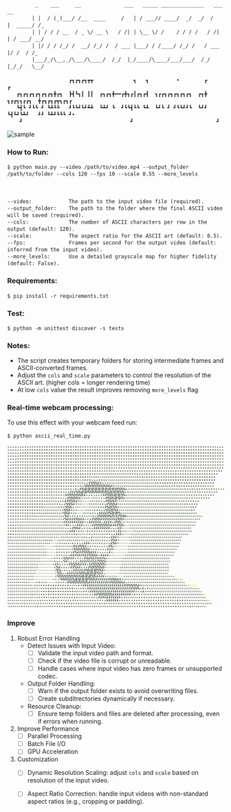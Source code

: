 
```
         _    ___     __              ___   _____ ______________   ___         __ 
        | |  / (_)___/ /__  ____     /   | / ___// ____/  _/  _/  /   |  _____/ /_
        | | / / / __  / _ \/ __ \   / /| | \__ \/ /    / / / /   / /| | / ___/ __/
        | |/ / / /_/ /  __/ /_/ /  / ___ |___/ / /____/ /_/ /   / ___ |/ /  / /_  
        |___/_/\__,_/\___/\____/  /_/  |_/____/\____/___/___/  /_/  |_/_/   \__/  
                                                                    
                    ┏┓┏┓┏┓┳┳             ┓   ┓         •        ┏            ┏           
   ┏┓┏┓┏┓┏┓┏┓┏┓╋┏┓  ┣┫┗┓┃ ┃┃  ┏┓┏┓╋━━┏╋┓┏┃┏┓┏┫  ┓┏┏┓┏┓┏┓┏┓┏┓  ┏┓╋  ┓┏┏┓┓┏┏┓  ╋┏┓┏┓┏┳┓┏┓┏ 
   ┗┫┗ ┛┗┗ ┛ ┗┻┗┗   ┛┗┗┛┗┛┻┻  ┗┻┛ ┗  ┛┗┗┫┗┗ ┗┻  ┗┛┗ ┛ ┛┗┗┛┛┗  ┗┛┛  ┗┫┗┛┗┻┛   ┛┛ ┗┻┛┗┗┗ ┛•
    ┛                                   ┛                           ┛                    

```

![sample](torus5.gif)

### How to Run:
    $ python main.py --video /path/to/video.mp4 --output_folder /path/to/folder --cols 120 --fps 10 --scale 0.55 --more_levels



    --video:            The path to the input video file (required).
    --output_folder:    The path to the folder where the final ASCII video will be saved (required).
    --cols:             The number of ASCII characters per row in the output (default: 120).
    --scale:            The aspect ratio for the ASCII art (default: 0.5).
    --fps:              Frames per second for the output video (default: inferred from the input video).
    --more_levels:      Use a detailed grayscale map for higher fidelity (default: False).

### Requirements:
    $ pip install -r requirements.txt


### Test:
    $ python -m unittest discover -s tests


### Notes:
- The script creates temporary folders for storing intermediate frames and ASCII-converted frames.
- Adjust the `cols` and `scale` parameters to control the resolution of the ASCII art. (higher cols = longer rendering time)
- At low `cols` value the result improves removing `more_levels` flag

### Real-time webcam processing:

To use this effect with your webcam feed run:
```
$ python ascii_real_time.py
```
![real_feed](live_feed.gif)

### Improve
1. Robust Error Handling
    - Detect Issues with Input Video:
        - [ ] Validate the input video path and format.
        - [ ] Check if the video file is corrupt or unreadable.
        - [ ] Handle cases where input video has zero frames or unsupported codec.

    - Output Folder Handling: 
        - [ ] Warn if the output folder exists to avoid overwriting files.
        - [ ] Create subditrectories dynamically if necessary.

    - Resource Cleanup:
        - [ ] Ensure temp folders and files are deleted after processing, even if errors when running.

2. Improve Performance
    - [ ] Parallel Processing
    - [ ] Batch File I/O
    - [ ] GPU Acceleration

3. Customization 
    - [ ] Dynamic Resolution Scaling: adjust `cols` and `scale` based on resolution of the input video.
    - [ ] Aspect Ratio Correction: handle input videos with non-standard aspect ratios (e.g., cropping or padding).

